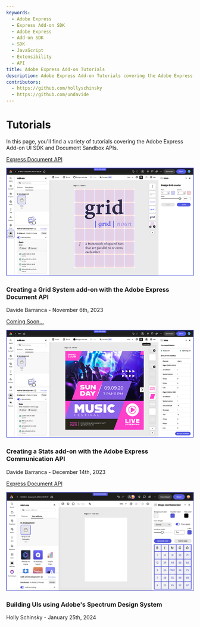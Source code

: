 ```yaml
---
keywords:
  - Adobe Express
  - Express Add-on SDK
  - Adobe Express
  - Add-on SDK
  - SDK
  - JavaScript
  - Extensibility
  - API
title: Adobe Express Add-on Tutorials
description: Adobe Express Add-on Tutorials covering the Adobe Express Add-on SDK and Document API
contributors:
  - https://github.com/hollyschinsky  
  - https://github.com/undavide
---
```


# Tutorials

In this page, you'll find a variety of tutorials covering the Adobe Express Add-on UI SDK and Document Sandbox APIs.

<Info-Card slots="link, image, heading, text" width="50%"/>

[Express Document API](grids-addon.md)

![Grids add-on](../../how_to/tutorials/images/thumbs-grids-addon.png)

### Creating a Grid System add-on with the Adobe Express Document API

Davide Barranca - November 6th, 2023

<Info-Card slots="link, image, heading, text" width="50%"/>

[Coming Soon...](stats-addon.md)

![Coming Soon](../../how_to/tutorials/images/thumbs-stats-addon.png)

### Creating a Stats add-on with the Adobe Express Communication API

Davide Barranca - December 14th, 2023

<Info-Card slots="link, image, heading, text" width="80%"/>

[Express Document API](spectrum-workshop/index.md)

![Grids add-on](../../how_to/tutorials/images/bingo-v1-addon.png)

### Building UIs using Adobe's Spectrum Design System

Holly Schinsky - January 25th, 2024
